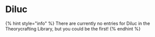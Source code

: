 # Diluc

{% hint style="info" %}
There are currently no entries for Diluc in the Theorycrafting Library, but you could be the first!
{% endhint %}

